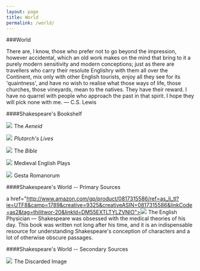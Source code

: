 ```yaml
---
layout: page
title: World
permalink: /world/
---
```


###World


There are, I know, those who prefer not to go beyond the impression, however accidental, which an old work makes on the mind that bring to it a purely modern sensitivity and modern conceptions; just as there are travellers who carry their resolute Englishry with them all over the Continent, mix only with other English tourists, enjoy all they see for its 'quaintness', and have no wish to realise what those ways of life, those churches, those vineyards, mean to the natives. They have their reward. I have no quarrel with people who approach the past in that spirit. I hope they will pick none with me. — C.S. Lewis


####Shakespeare's Bookshelf


<a href="http://www.amazon.com/gp/product/0679729526/ref=as_li_tl?ie=UTF8&camp=1789&creative=9325&creativeASIN=0679729526&linkCode=as2&tag=thilitwor-20&linkId=YHUW76B4NQXBBE6W"><img border="0" src="http://ws-na.amazon-adsystem.com/widgets/q?_encoding=UTF8&ASIN=0679729526&Format=_SL110_&ID=AsinImage&MarketPlace=US&ServiceVersion=20070822&WS=1&tag=thilitwor-20" ></a><img src="http://ir-na.amazon-adsystem.com/e/ir?t=thilitwor-20&l=as2&o=1&a=0679729526" width="1" height="1" border="0" alt="" style="border:none !important; margin:0px !important;" /> The *Aeneid*


<a href="http://www.amazon.com/gp/product/0394607058/ref=as_li_tl?ie=UTF8&camp=1789&creative=9325&creativeASIN=0394607058&linkCode=as2&tag=thilitwor-20&linkId=AYOSOQJTUQ7IKRCT"><img border="0" src="http://ws-na.amazon-adsystem.com/widgets/q?_encoding=UTF8&ASIN=0394607058&Format=_SL110_&ID=AsinImage&MarketPlace=US&ServiceVersion=20070822&WS=1&tag=thilitwor-20" ></a><img src="http://ir-na.amazon-adsystem.com/e/ir?t=thilitwor-20&l=as2&o=1&a=0394607058" width="1" height="1" border="0" alt="" style="border:none !important; margin:0px !important;" /> *Plutarch's Lives*



<a href="http://www.amazon.com/gp/product/0310941784/ref=as_li_tl?ie=UTF8&camp=1789&creative=9325&creativeASIN=0310941784&linkCode=as2&tag=thilitwor-20&linkId=OYG56NYOKLVV6CUH"><img border="0" src="http://ws-na.amazon-adsystem.com/widgets/q?_encoding=UTF8&ASIN=0310941784&Format=_SL110_&ID=AsinImage&MarketPlace=US&ServiceVersion=20070822&WS=1&tag=thilitwor-20" ></a><img src="http://ir-na.amazon-adsystem.com/e/ir?t=thilitwor-20&l=as2&o=1&a=0310941784" width="1" height="1" border="0" alt="" style="border:none !important; margin:0px !important;" /> The *Bible*

<a href="http://www.amazon.com/gp/product/046087280X/ref=as_li_tl?ie=UTF8&camp=1789&creative=9325&creativeASIN=046087280X&linkCode=as2&tag=thilitwor-20&linkId=V3BFPUMKP4BMJ7WM"><img border="0" src="http://ws-na.amazon-adsystem.com/widgets/q?_encoding=UTF8&ASIN=046087280X&Format=_SL110_&ID=AsinImage&MarketPlace=US&ServiceVersion=20070822&WS=1&tag=thilitwor-20" ></a><img src="http://ir-na.amazon-adsystem.com/e/ir?t=thilitwor-20&l=as2&o=1&a=046087280X" width="1" height="1" border="0" alt="" style="border:none !important; margin:0px !important;" /> Medieval English Plays

<a href="http://www.amazon.com/gp/product/B009CH2HM6/ref=as_li_tl?ie=UTF8&camp=1789&creative=9325&creativeASIN=B009CH2HM6&linkCode=as2&tag=thilitwor-20&linkId=RVGNGKY7XMNBI4TM"><img border="0" src="http://ws-na.amazon-adsystem.com/widgets/q?_encoding=UTF8&ASIN=B009CH2HM6&Format=_SL110_&ID=AsinImage&MarketPlace=US&ServiceVersion=20070822&WS=1&tag=thilitwor-20" ></a><img src="http://ir-na.amazon-adsystem.com/e/ir?t=thilitwor-20&l=as2&o=1&a=B009CH2HM6" width="1" height="1" border="0" alt="" style="border:none !important; margin:0px !important;" /> Gesta Romanorum








####Shakespeare's World -- Primary Sources

a href="http://www.amazon.com/gp/product/0817315586/ref=as_li_tl?ie=UTF8&camp=1789&creative=9325&creativeASIN=0817315586&linkCode=as2&tag=thilitwor-20&linkId=DM55EXTLTYLZVNIO"><img border="0" src="http://ws-na.amazon-adsystem.com/widgets/q?_encoding=UTF8&ASIN=0817315586&Format=_SL110_&ID=AsinImage&MarketPlace=US&ServiceVersion=20070822&WS=1&tag=thilitwor-20" ></a><img src="http://ir-na.amazon-adsystem.com/e/ir?t=thilitwor-20&l=as2&o=1&a=0817315586" width="1" height="1" border="0" alt="" style="border:none !important; margin:0px !important;" /> The English Physician — Shakespeare was obsessed with the medical theories of his day. This book was written not long after his time, and it is an indispensable resource for understanding Shakespeare's conception of characters and a lot of otherwise obscure passages. 



####Shakespeare's World -- Secondary Sources

<a href="http://www.amazon.com/gp/product/1107604702/ref=as_li_tl?ie=UTF8&camp=1789&creative=9325&creativeASIN=1107604702&linkCode=as2&tag=thilitwor-20&linkId=X6EGD7X7AXSV7SIW"><img border="0" src="http://ws-na.amazon-adsystem.com/widgets/q?_encoding=UTF8&ASIN=1107604702&Format=_SL110_&ID=AsinImage&MarketPlace=US&ServiceVersion=20070822&WS=1&tag=thilitwor-20" ></a><img src="http://ir-na.amazon-adsystem.com/e/ir?t=thilitwor-20&l=as2&o=1&a=1107604702" width="1" height="1" border="0" alt="" style="border:none !important; margin:0px !important;" /> The Discarded Image

